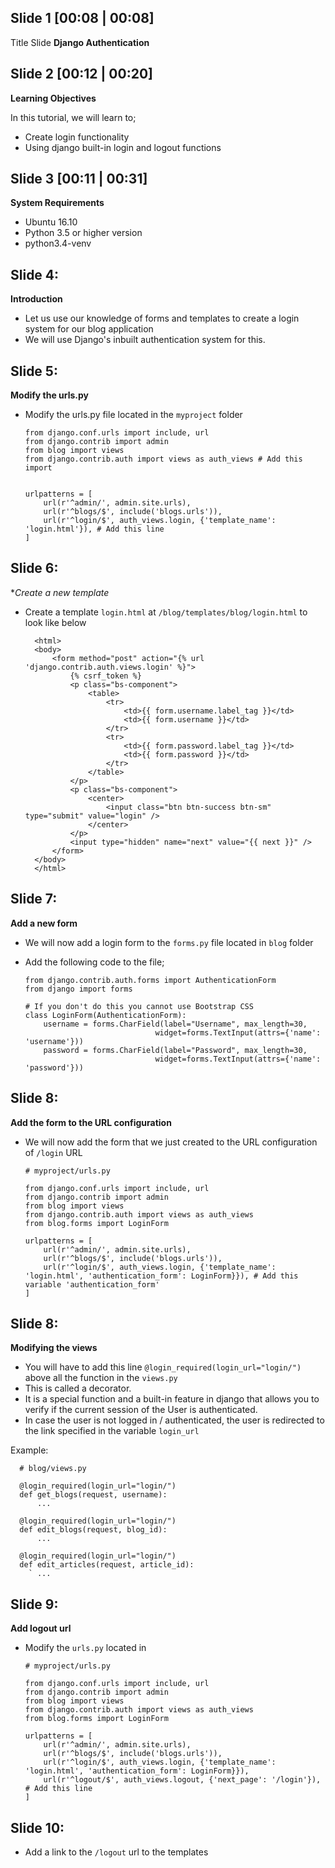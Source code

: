 Slide 1 [00:08 | 00:08]
------------
Title Slide
**Django Authentication**

Slide 2 [00:12 | 00:20]
--------------

**Learning Objectives**

In this tutorial, we will learn to;
  - Create login functionality
  - Using django built-in login and logout functions

Slide 3 [00:11 | 00:31]
---------------

**System Requirements**
  - Ubuntu 16.10
  - Python 3.5 or higher version
  - python3.4-venv

Slide 4:
----------------

**Introduction**

- Let us use our knowledge of forms and templates to create a login system for our blog application
- We will use Django's inbuilt authentication system for this.

Slide 5:
----------------

**Modify the urls.py**

- Modify the urls.py file located in the ```myproject``` folder


      from django.conf.urls import include, url
      from django.contrib import admin
      from blog import views
      from django.contrib.auth import views as auth_views # Add this import


      urlpatterns = [
          url(r'^admin/', admin.site.urls),
          url(r'^blogs/$', include('blogs.urls')),
          url(r'^login/$', auth_views.login, {'template_name': 'login.html'}), # Add this line
      ]

Slide 6:
------------------

**Create a new template*

- Create a template ```login.html``` at ```/blog/templates/blog/login.html``` to look like below

        <html>
        <body>
            <form method="post" action="{% url 'django.contrib.auth.views.login' %}">
                {% csrf_token %}
                <p class="bs-component">
                    <table>
                        <tr>
                            <td>{{ form.username.label_tag }}</td>
                            <td>{{ form.username }}</td>
                        </tr>
                        <tr>
                            <td>{{ form.password.label_tag }}</td>
                            <td>{{ form.password }}</td>
                        </tr>
                    </table>
                </p>
                <p class="bs-component">
                    <center>
                        <input class="btn btn-success btn-sm" type="submit" value="login" />
                    </center>
                </p>
                <input type="hidden" name="next" value="{{ next }}" />
            </form>
        </body>
        </html>

Slide 7:
------------------

**Add a new form**

- We will now add a login form to the ```forms.py``` file located in ```blog``` folder
- Add the following code to the file;

      from django.contrib.auth.forms import AuthenticationForm 
      from django import forms

      # If you don't do this you cannot use Bootstrap CSS
      class LoginForm(AuthenticationForm):
          username = forms.CharField(label="Username", max_length=30, 
                                   widget=forms.TextInput(attrs={'name': 'username'}))
          password = forms.CharField(label="Password", max_length=30, 
                                   widget=forms.TextInput(attrs={'name': 'password'}))


Slide 8:
--------------------

**Add the form to the URL configuration**

- We will now add the form that we just created to the URL configuration of ```/login``` URL

      # myproject/urls.py

      from django.conf.urls import include, url
      from django.contrib import admin
      from blog import views
      from django.contrib.auth import views as auth_views
      from blog.forms import LoginForm

      urlpatterns = [
          url(r'^admin/', admin.site.urls),
          url(r'^blogs/$', include('blogs.urls')),
          url(r'^login/$', auth_views.login, {'template_name': 'login.html', 'authentication_form': LoginForm}}), # Add this variable 'authentication_form'
      ]

Slide 8:
--------------------

**Modifying the views**

- You will have to add this line ```@login_required(login_url="login/")``` above all the function in the ```views.py```
- This is called a decorator.
- It is a special function and a built-in feature in django that allows you to verify if the current session of the User is authenticated.
- In case the user is not logged in / authenticated, the user is redirected to the link specified in the variable ```login_url```

Example:

      # blog/views.py

      @login_required(login_url="login/")
      def get_blogs(request, username):
          ...

      @login_required(login_url="login/")
      def edit_blogs(request, blog_id):
          ...

      @login_required(login_url="login/")
      def edit_articles(request, article_id):
        ` ...

Slide 9:
---------------------

**Add logout url**

- Modify the ```urls.py``` located in 

      # myproject/urls.py

      from django.conf.urls import include, url
      from django.contrib import admin
      from blog import views
      from django.contrib.auth import views as auth_views
      from blog.forms import LoginForm

      urlpatterns = [
          url(r'^admin/', admin.site.urls),
          url(r'^blogs/$', include('blogs.urls')),
          url(r'^login/$', auth_views.login, {'template_name': 'login.html', 'authentication_form': LoginForm}}),
          url(r'^logout/$', auth_views.logout, {'next_page': '/login'}), # Add this line
      ]
      
Slide 10:
---------------------

- Add a link to the ```/logout``` url to the templates

